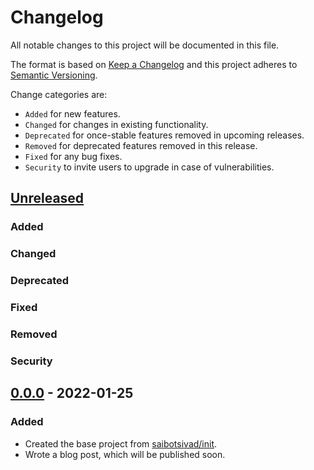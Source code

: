 # Changelog

All notable changes to this project will be documented in this file.

The format is based on [Keep a Changelog](http://keepachangelog.com/en/1.0.0/)
and this project adheres to [Semantic Versioning](http://semver.org/spec/v2.0.0.html).

Change categories are:

* `Added` for new features.
* `Changed` for changes in existing functionality.
* `Deprecated` for once-stable features removed in upcoming releases.
* `Removed` for deprecated features removed in this release.
* `Fixed` for any bug fixes.
* `Security` to invite users to upgrade in case of vulnerabilities.

## [Unreleased]
### Added
### Changed
### Deprecated
### Fixed
### Removed
### Security

## [0.0.0] - 2022-01-25
### Added
- Created the base project from [saibotsivad/init](https://github.com/saibotsivad/init).
- Wrote a blog post, which will be published soon.

[Unreleased]: https://github.com/saibotsivad/mongodb-worker-demo/compare/v0.0.0...HEAD
[0.0.1]: https://github.com/saibotsivad/mongodb-worker-demo/compare/v0.0.0...v0.0.1
[0.0.0]: https://github.com/saibotsivad/mongodb-worker-demo/tree/v0.0.0
